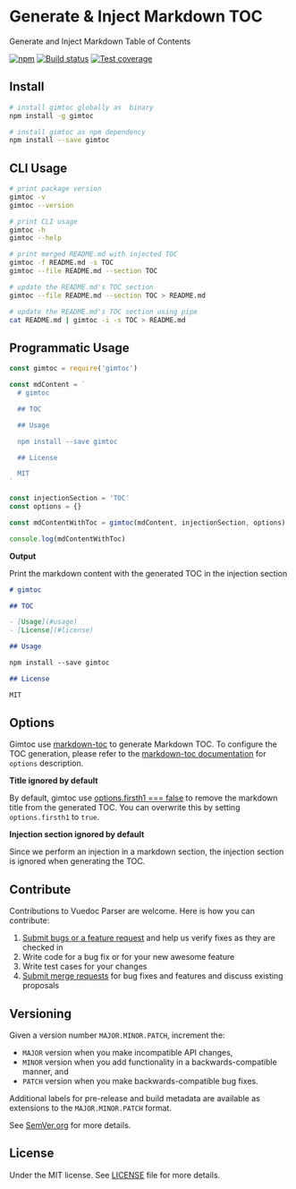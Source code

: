 # Generate & Inject Markdown TOC

Generate and Inject Markdown Table of Contents

[![npm](https://img.shields.io/npm/v/gimtoc.svg)](https://www.npmjs.com/package/gimtoc) [![Build status](https://gitlab.com/demsking/gimtoc/badges/master/build.svg)](https://gitlab.com/demsking/gimtoc/pipelines) [![Test coverage](https://gitlab.com/demsking/gimtoc/badges/master/coverage.svg)](https://gitlab.com/demsking/gimtoc/-/jobs)

## Install

```sh
# install gimtoc globally as  binary
npm install -g gimtoc

# install gimtoc as npm dependency
npm install --save gimtoc
```

## CLI Usage

```sh
# print package version
gimtoc -v
gimtoc --version

# print CLI usage
gimtoc -h
gimtoc --help

# print merged README.md with injected TOC
gimtoc -f README.md -s TOC
gimtoc --file README.md --section TOC

# update the README.md's TOC section
gimtoc --file README.md --section TOC > README.md

# update the README.md's TOC section using pipe
cat README.md | gimtoc -i -s TOC > README.md
```

## Programmatic Usage

```js
const gimtoc = require('gimtoc')

const mdContent = `
  # gimtoc

  ## TOC

  ## Usage

  npm install --save gimtoc

  ## License

  MIT
`

const injectionSection = 'TOC'
const options = {}

const mdContentWithToc = gimtoc(mdContent, injectionSection, options)

console.log(mdContentWithToc)
```

**Output**

Print the markdown content with the generated TOC in the injection section

```md
# gimtoc

## TOC

- [Usage](#usage)
- [License](#license)

## Usage

npm install --save gimtoc

## License

MIT
```

## Options

Gimtoc use [markdown-toc](https://www.npmjs.com/package/markdown-toc) to
generate Markdown TOC. To configure the TOC generation, please refer to the
[markdown-toc documentation](https://www.npmjs.com/package/markdown-toc#options) for `options` description.

**Title ignored by default**

By default, gimtoc use [options.firsth1 === false](https://www.npmjs.com/package/markdown-toc#optionsfirsth1)
to remove the markdown title from the generated TOC. You can overwrite this
by setting `options.firsth1` to `true`.

**Injection section ignored by default**

Since we perform an injection in a markdown section, the injection section is
ignored when generating the TOC.

## Contribute

Contributions to Vuedoc Parser are welcome. Here is how you can contribute:

1. [Submit bugs or a feature request](https://gitlab.com/demsking/gimtoc/issues) and help us verify fixes as they are checked in
2. Write code for a bug fix or for your new awesome feature
3. Write test cases for your changes
4. [Submit merge requests](https://gitlab.com/demsking/gimtoc/merge_requests) for bug fixes and features and discuss existing proposals

## Versioning

Given a version number `MAJOR.MINOR.PATCH`, increment the:

- `MAJOR` version when you make incompatible API changes,
- `MINOR` version when you add functionality in a backwards-compatible manner, and
- `PATCH` version when you make backwards-compatible bug fixes.

Additional labels for pre-release and build metadata are available as extensions to the `MAJOR.MINOR.PATCH` format.

See [SemVer.org](https://semver.org/) for more details.

## License

Under the MIT license. See [LICENSE](https://gitlab.com/demsking/gimtoc/blob/master/LICENSE) file for more details.
